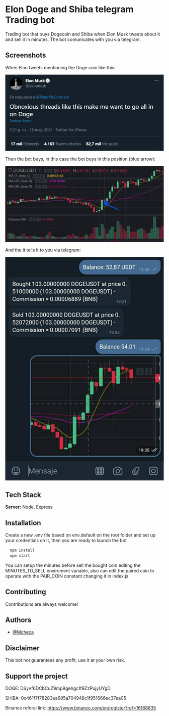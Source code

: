 
# Elon Doge and Shiba telegram Trading bot

Trading bot that buys Dogecoin and Shiba when Elon Musk tweets about it and sell it in minutes. The bot comunicates with you via telegram.

## Screenshots
When Elon tweets mentioning the Doge coin like this:

![App Screenshot](img/tweet1.png)

Then the bot buys, in this case the bot buys in this position (blue arrow):

![App Screenshot](img/view1.jpg)

And the it tells it to you via telegram:

![App Screenshot](img/tlgrm1.jpg)

  
## Tech Stack

**Server:** Node, Express

  
## Installation 

Create a new .env file based on env.default on the root folder and set up your credentials on it, then you are ready to launch the bot

```bash 
  npm install
  npm start
```
You can setup the minutes before sell the bought coin editing the MINUTES_TO_SELL enviroment variable, also can edit the paired coin to operate with the PAIR_COIN constant changing it in index.js

## Contributing

Contributions are always welcome!

## Authors

- [@Mcheca](https://github.com/MCheca)

## Disclaimer
This bot not guarantees any profit, use it at your own risk.

## Support the project
DOGE: DSyvf6DCbCuZ9mpBgehgc1f9ZzPujyUYgD

SHIBA: 0x461f7f78283ea685a704948c1f951666ec37ea05

Binance referal link: https://www.binance.com/en/register?ref=16168835

  
